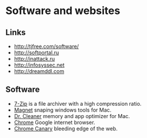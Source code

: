 # Software and websites

## Links

- http://tjfree.com/software/
- http://softportal.ru
- http://inattack.ru
- http://infosyssec.net
- http://dreamddl.com

## Software

- [7-Zip](http://www.7-zip.org/) is a file archiver with a high compression ratio.
- [Magnet](https://itunes.apple.com/us/app/magnet/id441258766?mt=12) snaping windows tools for Mac.
- [Dr. Cleaner](https://itunes.apple.com/us/app/dr.-cleaner-clean-disk-memory/id921458519?mt=12) memory and app optimizer for Mac.
- [Chrome](https://www.google.com/chrome/) Google internet browser.
- [Chrome Canary](https://www.google.com/chrome/browser/canary.html) bleeding edge of the web.

